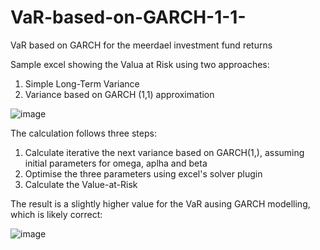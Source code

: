 # VaR-based-on-GARCH-1-1-
VaR based on GARCH for the meerdael investment fund returns

Sample excel showing the Valua at Risk using two approaches:

1. Simple Long-Term Variance
2. Variance based on GARCH (1,1) approximation

![image](https://user-images.githubusercontent.com/78446548/115545004-964e1280-a2a3-11eb-8d68-6cc24fe5c302.png)

The calculation follows three steps:

1. Calculate iterative the next variance based on GARCH(1,), assuming initial parameters for omega, aplha and beta
2. Optimise the three parameters using excel's solver plugin
3. Calculate the Value-at-Risk

The result is a slightly higher value for the VaR ausing GARCH modelling, which is likely correct:

![image](https://user-images.githubusercontent.com/78446548/115545290-edec7e00-a2a3-11eb-9ee6-a5c912a141f2.png)
